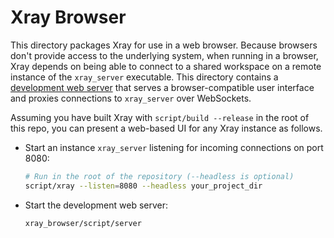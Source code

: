 # Xray Browser

This directory packages Xray for use in a web browser. Because browsers don't provide access to the underlying system, when running in a browser, Xray depends on being able to connect to a shared workspace on a remote instance of the `xray_server` executable. This directory contains a [development web server](./script/server) that serves a browser-compatible user interface and proxies connections to `xray_server` over WebSockets.

Assuming you have built Xray with `script/build --release` in the root of this repo, you can present a web-based UI for any Xray instance as follows.

* Start an instance `xray_server` listening for incoming connections on port 8080:
  ```sh
  # Run in the root of the repository (--headless is optional)
  script/xray --listen=8080 --headless your_project_dir
  ```
* Start the development web server:
  ```sh
  xray_browser/script/server
  ```
